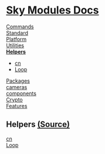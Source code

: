 <!--- This Helpers.103 was auto-generated using "npx sky readme" --> 

# [Sky Modules Docs](../README.md)

[Commands](..%2F%5Fcommands%2FREADME.md)   
[Standard](..%2Fstandard%2FREADME.md)   
[Platform](..%2Fplatform%2FREADME.md)   
[Utilities](..%2Futilities%2FREADME.md)   
**[Helpers](..%2Fhelpers%2FREADME.md)**   
* [cn](..%2Fhelpers%2FclassNames%2FREADME.md)
* [Loop](..%2Fhelpers%2FLoop%2FREADME.md)
  
[Packages](..%2Fpkgs%2FREADME.md)   
[cameras](..%2Fcameras%2FREADME.md)   
[components](..%2Fcomponents%2FREADME.md)   
[Crypto](..%2Fcrypto%2FREADME.md)   
[Features](..%2Ffeatures%2FREADME.md)   

## Helpers [(Source)](..%2Fhelpers%2F)

[cn](..%2Fhelpers%2FclassNames%2FREADME.md)   
[Loop](..%2Fhelpers%2FLoop%2FREADME.md)   
  